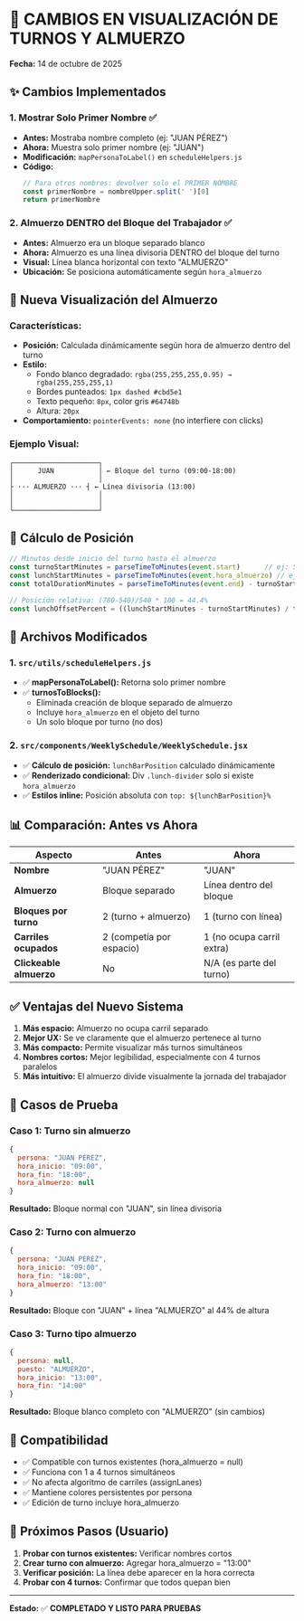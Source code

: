 # 🔄 CAMBIOS EN VISUALIZACIÓN DE TURNOS Y ALMUERZO
**Fecha:** 14 de octubre de 2025

## ✨ Cambios Implementados

### 1. **Mostrar Solo Primer Nombre** ✅
- **Antes:** Mostraba nombre completo (ej: "JUAN PÉREZ")
- **Ahora:** Muestra solo primer nombre (ej: "JUAN")
- **Modificación:** `mapPersonaToLabel()` en `scheduleHelpers.js`
- **Código:**
  ```javascript
  // Para otros nombres: devolver solo el PRIMER NOMBRE
  const primerNombre = nombreUpper.split(' ')[0]
  return primerNombre
  ```

### 2. **Almuerzo DENTRO del Bloque del Trabajador** ✅
- **Antes:** Almuerzo era un bloque separado blanco
- **Ahora:** Almuerzo es una línea divisoria DENTRO del bloque del turno
- **Visual:** Línea blanca horizontal con texto "ALMUERZO"
- **Ubicación:** Se posiciona automáticamente según `hora_almuerzo`

## 🎨 Nueva Visualización del Almuerzo

### Características:
- **Posición:** Calculada dinámicamente según hora de almuerzo dentro del turno
- **Estilo:** 
  - Fondo blanco degradado: `rgba(255,255,255,0.95) → rgba(255,255,255,1)`
  - Bordes punteados: `1px dashed #cbd5e1`
  - Texto pequeño: `8px`, color gris `#64748b`
  - Altura: `20px`
- **Comportamiento:** `pointerEvents: none` (no interfiere con clicks)

### Ejemplo Visual:
```
┌─────────────────────┐
│      JUAN           │ ← Bloque del turno (09:00-18:00)
│                     │
├ ··· ALMUERZO ··· ┤ ← Línea divisoria (13:00)
│                     │
│                     │
└─────────────────────┘
```

## 📐 Cálculo de Posición

```javascript
// Minutos desde inicio del turno hasta el almuerzo
const turnoStartMinutes = parseTimeToMinutes(event.start)      // ej: 540 (09:00)
const lunchStartMinutes = parseTimeToMinutes(event.hora_almuerzo) // ej: 780 (13:00)
const totalDurationMinutes = parseTimeToMinutes(event.end) - turnoStartMinutes // ej: 540 (9 horas)

// Posición relativa: (780-540)/540 * 100 = 44.4%
const lunchOffsetPercent = ((lunchStartMinutes - turnoStartMinutes) / totalDurationMinutes) * 100
```

## 🔧 Archivos Modificados

### 1. `src/utils/scheduleHelpers.js`
- ✅ **mapPersonaToLabel():** Retorna solo primer nombre
- ✅ **turnosToBlocks():** 
  - Eliminada creación de bloque separado de almuerzo
  - Incluye `hora_almuerzo` en el objeto del turno
  - Un solo bloque por turno (no dos)

### 2. `src/components/WeeklySchedule/WeeklySchedule.jsx`
- ✅ **Cálculo de posición:** `lunchBarPosition` calculado dinámicamente
- ✅ **Renderizado condicional:** Div `.lunch-divider` solo si existe `hora_almuerzo`
- ✅ **Estilos inline:** Posición absoluta con `top: ${lunchBarPosition}%`

## 📊 Comparación: Antes vs Ahora

| Aspecto | Antes | Ahora |
|---------|-------|-------|
| **Nombre** | "JUAN PÉREZ" | "JUAN" |
| **Almuerzo** | Bloque separado | Línea dentro del bloque |
| **Bloques por turno** | 2 (turno + almuerzo) | 1 (turno con línea) |
| **Carriles ocupados** | 2 (competía por espacio) | 1 (no ocupa carril extra) |
| **Clickeable almuerzo** | No | N/A (es parte del turno) |

## ✅ Ventajas del Nuevo Sistema

1. **Más espacio:** Almuerzo no ocupa carril separado
2. **Mejor UX:** Se ve claramente que el almuerzo pertenece al turno
3. **Más compacto:** Permite visualizar más turnos simultáneos
4. **Nombres cortos:** Mejor legibilidad, especialmente con 4 turnos paralelos
5. **Más intuitivo:** El almuerzo divide visualmente la jornada del trabajador

## 🧪 Casos de Prueba

### Caso 1: Turno sin almuerzo
```javascript
{
  persona: "JUAN PÉREZ",
  hora_inicio: "09:00",
  hora_fin: "18:00",
  hora_almuerzo: null
}
```
**Resultado:** Bloque normal con "JUAN", sin línea divisoria

### Caso 2: Turno con almuerzo
```javascript
{
  persona: "JUAN PÉREZ",
  hora_inicio: "09:00",
  hora_fin: "18:00",
  hora_almuerzo: "13:00"
}
```
**Resultado:** Bloque con "JUAN" + línea "ALMUERZO" al 44% de altura

### Caso 3: Turno tipo almuerzo
```javascript
{
  persona: null,
  puesto: "ALMUERZO",
  hora_inicio: "13:00",
  hora_fin: "14:00"
}
```
**Resultado:** Bloque blanco completo con "ALMUERZO" (sin cambios)

## 🎯 Compatibilidad

- ✅ Compatible con turnos existentes (hora_almuerzo = null)
- ✅ Funciona con 1 a 4 turnos simultáneos
- ✅ No afecta algoritmo de carriles (assignLanes)
- ✅ Mantiene colores persistentes por persona
- ✅ Edición de turno incluye hora_almuerzo

## 📝 Próximos Pasos (Usuario)

1. **Probar con turnos existentes:** Verificar nombres cortos
2. **Crear turno con almuerzo:** Agregar hora_almuerzo = "13:00"
3. **Verificar posición:** La línea debe aparecer en la hora correcta
4. **Probar con 4 turnos:** Confirmar que todos quepan bien

---
**Estado:** ✅ **COMPLETADO Y LISTO PARA PRUEBAS**
